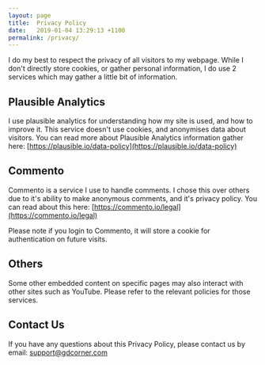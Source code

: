 ```yaml
---
layout: page
title:  Privacy Policy
date:   2019-01-04 13:29:13 +1100
permalink: /privacy/
---
```


I do my best to respect the privacy of all visitors to my webpage. While I don't directly store cookies, or gather personal information, I do use 2 services which may gather a little bit of information.

## Plausible Analytics

I use plausible analytics for understanding how my site is used, and how to improve it. This service doesn't use cookies, and anonymises data about visitors. You can read more about Plausible Analytics information gather here: [https://plausible.io/data-policy](https://plausible.io/data-policy)

## Commento

Commento is a service I use to handle comments. I chose this over others due to it's ability to make anonymous comments, and it's privacy policy. You can read about this here: [https://commento.io/legal](https://commento.io/legal)

Please note if you login to Commento, it will store a cookie for authentication on future visits.

## Others

Some other embedded content on specific pages may also interact with other sites such as YouTube. Please refer to the relevant policies for those services.

## Contact Us

If you have any questions about this Privacy Policy, please contact us by email: [support@gdcorner.com](mailto:support@gdcorner.com)
